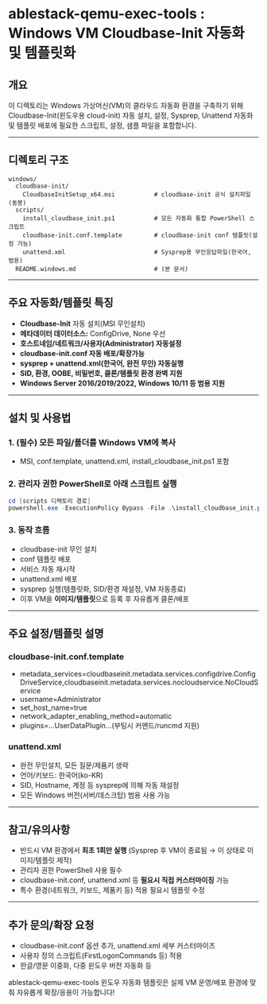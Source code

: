 # ablestack-qemu-exec-tools : Windows VM Cloudbase-Init 자동화 및 템플릿화

## 개요

이 디렉토리는 Windows 가상머신(VM)의 클라우드 자동화 환경을 구축하기 위해
Cloudbase-Init(윈도우용 cloud-init) 자동 설치, 설정, Sysprep, Unattend 자동화
및 템플릿 배포에 필요한 스크립트, 설정, 샘플 파일을 포함합니다.

---

## 디렉토리 구조

```
windows/
  cloudbase-init/
    CloudbaseInitSetup_x64.msi           # cloudbase-init 공식 설치파일(동봉)
  scripts/
    install_cloudbase_init.ps1           # 모든 자동화 통합 PowerShell 스크립트
    cloudbase-init.conf.template         # cloudbase-init conf 템플릿(설정 가능)
    unattend.xml                         # Sysprep용 무인응답파일(한국어, 범용)
  README.windows.md                      # (본 문서)
```

---

## 주요 자동화/템플릿 특징

* **Cloudbase-Init** 자동 설치(MSI 무인설치)
* **메타데이터 데이터소스:** ConfigDrive, None 우선
* **호스트네임/네트워크/사용자(Administrator) 자동설정**
* **cloudbase-init.conf 자동 배포/확장가능**
* **sysprep + unattend.xml(한국어, 완전 무인) 자동실행**
* **SID, 환경, OOBE, 비밀번호, 클론/템플릿 환경 완벽 지원**
* **Windows Server 2016/2019/2022, Windows 10/11 등 범용 지원**

---

## 설치 및 사용법

### 1. (필수) 모든 파일/폴더를 Windows VM에 복사

* MSI, conf.template, unattend.xml, install\_cloudbase\_init.ps1 포함

### 2. **관리자 권한 PowerShell**로 아래 스크립트 실행

```powershell
cd [scripts 디렉토리 경로]
powershell.exe -ExecutionPolicy Bypass -File .\install_cloudbase_init.ps1
```

### 3. 동작 흐름

* cloudbase-init 무인 설치
* conf 템플릿 배포
* 서비스 자동 재시작
* unattend.xml 배포
* sysprep 실행(템플릿화, SID/환경 재설정, VM 자동종료)
* 이후 VM을 **이미지/템플릿**으로 등록 후 자유롭게 클론/배포

---

## 주요 설정/템플릿 설명

### cloudbase-init.conf.template

* metadata\_services=cloudbaseinit.metadata.services.configdrive.ConfigDriveService,cloudbaseinit.metadata.services.nocloudservice.NoCloudService
* username=Administrator
* set\_host\_name=true
* network\_adapter\_enabling\_method=automatic
* plugins=...UserDataPlugin...(부팅시 커맨드/runcmd 지원)

### unattend.xml

* 완전 무인설치, 모든 질문/제품키 생략
* 언어/키보드: 한국어(ko-KR)
* SID, Hostname, 계정 등 sysprep에 의해 자동 재설정
* 모든 Windows 버전(서버/데스크탑) 범용 사용 가능

---

## 참고/유의사항

* 반드시 VM 환경에서 **최초 1회만 실행**
  (Sysprep 후 VM이 종료됨 → 이 상태로 이미지/템플릿 제작)
* 관리자 권한 PowerShell 사용 필수
* cloudbase-init.conf, unattend.xml 등 **필요시 직접 커스터마이징** 가능
* 특수 환경(네트워크, 키보드, 제품키 등) 적용 필요시 템플릿 수정

---

## 추가 문의/확장 요청

* cloudbase-init.conf 옵션 추가, unattend.xml 세부 커스터마이즈
* 사용자 정의 스크립트(FirstLogonCommands 등) 적용
* 한글/영문 이중화, 다중 윈도우 버전 자동화 등

ablestack-qemu-exec-tools 윈도우 자동화 템플릿은
실제 VM 운영/배포 환경에 맞춰 자유롭게 확장/응용이 가능합니다!
